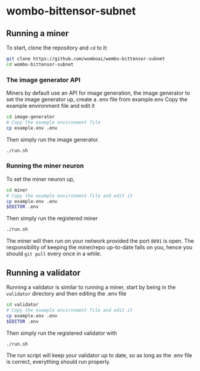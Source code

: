 # wombo-bittensor-subnet

## Running a miner

To start, clone the repository and `cd` to it:
```bash
git clone https://github.com/womboai/wombo-bittensor-subnet
cd wombo-bittensor-subnet
```

### The image generator API
Miners by default use an API for image generation, the image generator to set the image generator up, create a .env file from example.env
Copy the example environment file and edit it
```bash
cd image-generator
# Copy the example environment file
cp example.env .env
```

Then simply run the image generator.
```bash
./run.sh
```

### Running the miner neuron
To set the miner neuron up,
```bash
cd miner
# Copy the example environment file and edit it
cp example.env .env
$EDITOR .env
```

Then simply run the registered miner
```bash
./run.sh
```

The miner will then run on your network provided the port `8091` is open.
The responsibility of keeping the miner/repo up-to-date falls on you, hence you should `git pull` every once in a while.

## Running a validator
Running a validator is similar to running a miner, start by being in the `validator` directory and then editing the .env file

```bash
cd validator
# Copy the example environment file and edit it
cp example.env .env
$EDITOR .env
```

Then simply run the registered validator with
```bash
./run.sh
```

The run script will keep your validator up to date, so as long as the .env file is correct, everything should run properly.
